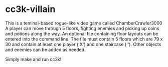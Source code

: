 # cc3k-villain

This is a teminal-based rogue-like video game called ChamberCrawler3000
A player can move through 5 floors, fighting enemies and picking up coins and potions along the way.
An optional file containing floor layouts can be entered into the command line. The file must contain 5 floors which are 79 x 30 and contain at least one player ('X') and one staircase ('\'). Other objects and enemies can be added as needed.

Simply make and run cc3k!
